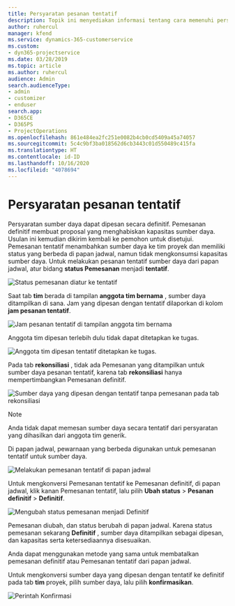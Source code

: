 ```yaml
---
title: Persyaratan pesanan tentatif
description: Topik ini menyediakan informasi tentang cara memenuhi persyaratan pesanan tentatif.
author: ruhercul
manager: kfend
ms.service: dynamics-365-customerservice
ms.custom:
- dyn365-projectservice
ms.date: 03/28/2019
ms.topic: article
ms.author: ruhercul
audience: Admin
search.audienceType:
- admin
- customizer
- enduser
search.app:
- D365CE
- D365PS
- ProjectOperations
ms.openlocfilehash: 861e484ea2fc251e0082b4cb0cd5409a45a74057
ms.sourcegitcommit: 5c4c9bf3ba018562d6cb3443c01d550489c415fa
ms.translationtype: HT
ms.contentlocale: id-ID
ms.lasthandoff: 10/16/2020
ms.locfileid: "4078694"
---
```

# <a name="soft-book-requirements"></a>Persyaratan pesanan tentatif

Persyaratan sumber daya dapat dipesan secara definitif. Pemesanan definitif membuat proposal yang menghabiskan kapasitas sumber daya. Usulan ini kemudian dikirim kembali ke pemohon untuk disetujui. Pemesanan tentatif menambahkan sumber daya ke tim proyek dan memiliki status yang berbeda di papan jadwal, namun tidak mengkonsumsi kapasitas sumber daya. Untuk melakukan pesanan tentatif sumber daya dari papan jadwal, atur bidang **status Pemesanan** menjadi **tentatif**.

![Status pemesanan diatur ke tentatif](media/Resource-Management-image77.png)

Saat tab **tim** berada di tampilan **anggota tim bernama** , sumber daya ditampilkan di sana. Jam yang dipesan dengan tentatif dilaporkan di kolom **jam pesanan tentatif**.

![Jam pesanan tentatif di tampilan anggota tim bernama](media/Resource-Management-image78.png)

Anggota tim dipesan terlebih dulu tidak dapat ditetapkan ke tugas.

![Anggota tim dipesan tentatif ditetapkan ke tugas.](media/Resource-Management-image79.png)

Pada tab **rekonsiliasi** , tidak ada Pemesanan yang ditampilkan untuk sumber daya pesanan tentatif, karena tab **rekonsiliasi** hanya mempertimbangkan Pemesanan definitif.

![Sumber daya yang dipesan dengan tentatif tanpa pemesanan pada tab rekonsiliasi](media/Resource-Management-image80.png)

> [!NOTE]
> Anda tidak dapat memesan sumber daya secara tentatif dari persyaratan yang dihasilkan dari anggota tim generik.

Di papan jadwal, pewarnaan yang berbeda digunakan untuk pemesanan tentatif untuk sumber daya.

![Melakukan pemesanan tentatif di papan jadwal](media/Resource-Management-image81.png)

Untuk mengkonversi Pemesanan tentatif ke Pemesanan definitif, di papan jadwal, klik kanan Pemesanan tentatif, lalu pilih **Ubah status** \> **Pesanan definitif** \> **Definitif**.

![Mengubah status pemesanan menjadi Definitif](media/Resource-Management-image82.png)

Pemesanan diubah, dan status berubah di papan jadwal. Karena status pemesanan sekarang **Definitif** , sumber daya ditampilkan sebagai dipesan, dan kapasitas serta ketersediaannya disesuaikan.

Anda dapat menggunakan metode yang sama untuk membatalkan pemesanan definitif atau Pemesanan tentatif dari papan jadwal.

Untuk mengkonversi sumber daya yang dipesan dengan tentatif ke definitif pada tab **tim** proyek, pilih sumber daya, lalu pilih **konfirmasikan**.

![Perintah Konfirmasi](media/Resource-Management-image83.png)
